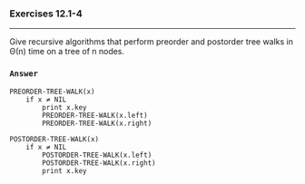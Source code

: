 ### Exercises 12.1-4
***
Give recursive algorithms that perform preorder and postorder tree walks in Θ(n) time on a tree of n nodes.

### `Answer`
```
PREORDER-TREE-WALK(x)
    if x ≠ NIL
        print x.key
        PREORDER-TREE-WALK(x.left)
        PREORDER-TREE-WALK(x.right)
```
```
POSTORDER-TREE-WALK(x)
    if x ≠ NIL
        POSTORDER-TREE-WALK(x.left)
        POSTORDER-TREE-WALK(x.right)
        print x.key
```
